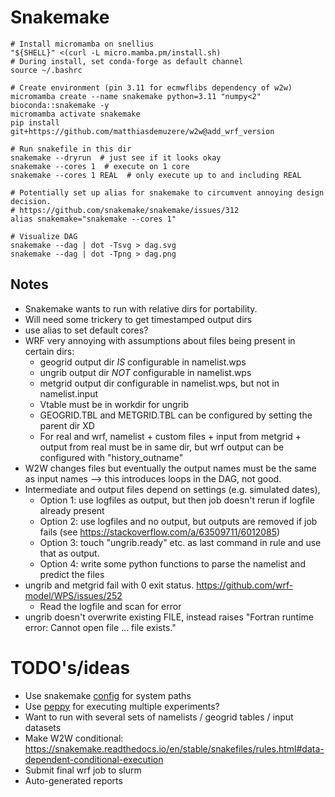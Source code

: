 # Snakemake

```
# Install micromamba on snellius
"${SHELL}" <(curl -L micro.mamba.pm/install.sh)
# During install, set conda-forge as default channel
source ~/.bashrc

# Create environment (pin 3.11 for ecmwflibs dependency of w2w)
micromamba create --name snakemake python=3.11 "numpy<2" bioconda::snakemake -y
micromamba activate snakemake
pip install git+https://github.com/matthiasdemuzere/w2w@add_wrf_version

# Run snakefile in this dir
snakemake --dryrun  # just see if it looks okay
snakemake --cores 1  # execute on 1 core
snakemake --cores 1 REAL  # only execute up to and including REAL

# Potentially set up alias for snakemake to circumvent annoying design decision.
# https://github.com/snakemake/snakemake/issues/312
alias snakemake="snakemake --cores 1"

# Visualize DAG
snakemake --dag | dot -Tsvg > dag.svg
snakemake --dag | dot -Tpng > dag.png
```


## Notes

- Snakemake wants to run with relative dirs for portability.
- Will need some trickery to get timestamped output dirs
- use alias to set default cores?
- WRF very annoying with assumptions about files being present in certain dirs:
    - geogrid output dir *IS* configurable in namelist.wps
    - ungrib output dir *NOT* configurable in namelist.wps
    - metgrid output dir configurable in namelist.wps, but not in namelist.input
    - Vtable must be in workdir for ungrib
    - GEOGRID.TBL and METGRID.TBL can be configured by setting the parent dir XD
    - For real and wrf, namelist + custom files + input from metgrid + output from real must be in same dir, but wrf output can be configured with "history_outname"
- W2W changes files but eventually the output names must be the same as input names --> this introduces loops in the DAG, not good.
- Intermediate and output files depend on settings (e.g. simulated dates),
    - Option 1: use logfiles as output, but then job doesn't rerun if logfile already present
    - Option 2: use logfiles and no output, but outputs are removed if job fails (see https://stackoverflow.com/a/63509711/6012085)
    - Option 3: touch "ungrib.ready" etc. as last command in rule and use that as output.
    - Option 4: write some python functions to parse the namelist and predict the files
- ungrib and metgrid fail with 0 exit status. https://github.com/wrf-model/WPS/issues/252
    - Read the logfile and scan for error
- ungrib doesn't overwrite existing FILE, instead raises "Fortran runtime error: Cannot open file ... file exists."


# TODO's/ideas
- Use snakemake [config](https://snakemake.readthedocs.io/en/stable/snakefiles/configuration.html) for system paths
- Use [peppy](https://snakemake.readthedocs.io/en/stable/snakefiles/configuration.html#configuring-scientific-experiments-via-peps) for executing multiple experiments?
- Want to run with several sets of namelists / geogrid tables / input datasets
- Make W2W conditional: https://snakemake.readthedocs.io/en/stable/snakefiles/rules.html#data-dependent-conditional-execution
- Submit final wrf job to slurm
- Auto-generated reports



